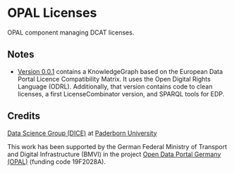 # OPAL Licenses

OPAL component managing DCAT licenses.

## Notes

* [Version 0.0.1](https://github.com/projekt-opal/licenses/tree/0.0.1) contains a KnowledgeGraph based on the European Data Portal Licence Compatibility Matrix. It uses the Open Digital Rights Language (ODRL). Additionally, that version contains code to clean licenses, a first LicenseCombinator version, and SPARQL tools for EDP.

## Credits

[Data Science Group (DICE)](https://dice-research.org/) at [Paderborn University](https://www.uni-paderborn.de/)

This work has been supported by the German Federal Ministry of Transport and Digital Infrastructure (BMVI) in the project [Open Data Portal Germany (OPAL)](http://projekt-opal.de/) (funding code 19F2028A).